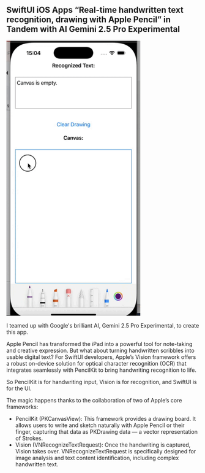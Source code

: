 ## SwiftUI iOS Apps “Real-time handwritten text recognition, drawing with Apple Pencil” in Tandem with AI Gemini 2.5 Pro Experimental
 <img src="https://github.com/BestKora/RecognozeTextGemini2_5/blob/f2ca301028415accdee0bc9d7ce2a0321a288309/RecognizeTextGemini2_5.gif" width="350">

 I teamed up with Google's brilliant AI, Gemini 2.5 Pro Experimental, to create this app.
 
Apple Pencil has transformed the iPad into a powerful tool for note-taking and creative expression. But what about turning handwritten scribbles into usable digital text? For SwiftUI developers, Apple’s Vision framework offers a robust on-device solution for optical character recognition (OCR) that integrates seamlessly with PencilKit to bring handwriting recognition to life.

So PencilKit is for handwriting input, Vision is for recognition, and SwiftUI is for the UI.

The magic happens thanks to the collaboration of two of Apple’s core frameworks:

* PencilKit (PKCanvasView): This framework provides a drawing board. It allows users to write and sketch naturally with Apple Pencil or their finger, capturing that data as PKDrawing data — a vector representation of Strokes.
* Vision (VNRecognizeTextRequest): Once the handwriting is captured, Vision takes over. VNRecognizeTextRequest is specifically designed for image analysis and text content identification, including complex handwritten text.
